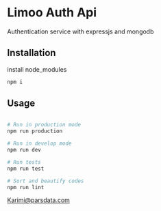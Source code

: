 # Limoo Auth Api

Authentication service with expressjs and mongodb

## Installation

install node_modules

```bash
npm i
```

## Usage

```bash

# Run in production mode
npm run production

# Run in develop mode
npm run dev

# Run tests 
npm run test

# Sort and beautify codes
npm run lint
```

Karimi@parsdata.com
